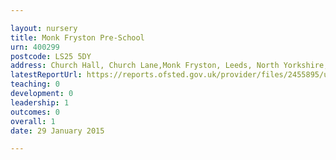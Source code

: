 ```yaml
---

layout: nursery
title: Monk Fryston Pre-School
urn: 400299
postcode: LS25 5DY
address: Church Hall, Church Lane,Monk Fryston, Leeds, North Yorkshire, LS25 5DY
latestReportUrl: https://reports.ofsted.gov.uk/provider/files/2455895/urn/400299.pdf
teaching: 0
development: 0
leadership: 1
outcomes: 0
overall: 1
date: 29 January 2015

---
```

